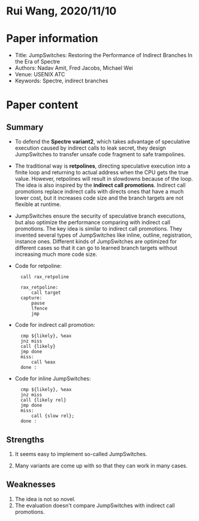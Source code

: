 # Rui Wang, 2020/11/10

# Paper information
- Title: JumpSwitches: Restoring the Performance of Indirect Branches In the Era of Spectre
- Authors: Nadav Amit, Fred Jacobs, Michael Wei
- Venue: USENIX ATC
- Keywords: Spectre, indirect branches

# Paper content

## Summary
* To defend the **Spectre variant2**, which takes advantage of speculative execution caused by indirect calls to leak secret, they design JumpSwitches to transfer unsafe code fragment to safe trampolines.

* The traditional way is **retpolines**, directing speculative execution into a finite loop and returning to actual address when the CPU gets the true value. However, retpolines will result in slowdowns because of the loop. The idea is also inspired by the **indirect call promotions**. Indirect call promotions replace indirect calls with directs ones that have a much lower cost, but it increases code size and the branch targets are not flexible at runtime.

* JumpSwitches ensure the security of speculative branch executions, but also optimize the performance comparing with indirect call promotions. The key idea is similar to indirect call promotions. They invented several types of JumpSwitches like inline, outline, registration, instance ones. Different kinds of JumpSwitches are optimized for different cases so that it can go to learned branch targets without increasing much more code size.

* Code for retpoline:

        call rax_retpoline

        rax_retpoline:
            call target
        capture: 
            pause
            lfence
            jmp

* Code for indirect call promotion:

        cmp ${likely}, %eax
        jnz miss
        call {likely}
        jmp done
        miss: 
            call %eax
        done :

* Code for inline JumpSwitches:

        cmp ${likely}, %eax
        jnz miss
        call {likely rel}
        jmp done
        miss: 
            call {slow rel};
        done :

## Strengths
1. It seems easy to implement so-called JumpSwitches.

1. Many variants are come up with so that they can work in many cases.

## Weaknesses
1. The idea is not so novel.
1. The evaluation doesn't compare JumpSwitches with indirect call promotions.
